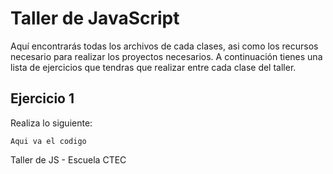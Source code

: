 # Taller de JavaScript
Aquí encontrarás todas los archivos de cada clases, asi como los recursos necesario para realizar los proyectos necesarios.
A continuación tienes una lista de ejercicios que tendras que realizar entre cada clase del taller.

## Ejercicio 1

Realiza lo siguiente:
~~~
Aqui va el codigo
~~~

Taller de JS - Escuela CTEC
